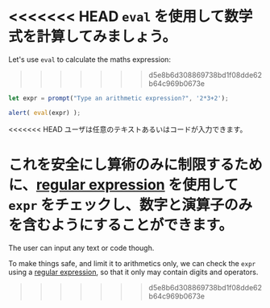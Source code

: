 <<<<<<< HEAD
`eval` を使用して数学式を計算してみましょう。
=======
Let's use `eval` to calculate the maths expression:
>>>>>>> d5e8b6d308869738bd1f08dde62b64c969b0673e

```js demo run
let expr = prompt("Type an arithmetic expression?", '2*3+2');

alert( eval(expr) );
```

<<<<<<< HEAD
ユーザは任意のテキストあるいはコードが入力できます。

これを安全にし算術のみに制限するために、[regular expression](info:regular-expressions) を使用して `expr` をチェックし、数字と演算子のみを含むようにすることができます。
=======
The user can input any text or code though.

To make things safe, and limit it to arithmetics only, we can check the `expr` using a [regular expression](info:regular-expressions), so that it only may contain digits and operators.
>>>>>>> d5e8b6d308869738bd1f08dde62b64c969b0673e
